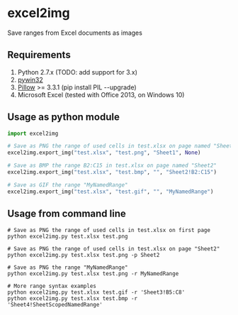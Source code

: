# excel2img
Save ranges from Excel documents as images


## Requirements
1. Python 2.7.x (TODO: add support for 3.x)
1. [pywin32](http://sourceforge.net/projects/pywin32/files/pywin32)
1. [Pillow](https://pypi.python.org/pypi/Pillow) >= 3.3.1 (pip install PIL --upgrade)
1. Microsoft Excel (tested with Office 2013, on Windows 10)

## Usage as python module

```python
import excel2img

# Save as PNG the range of used cells in test.xlsx on page named "Sheet1"
excel2img.export_img("test.xlsx", "test.png", "Sheet1", None)

# Save as BMP the range B2:C15 in test.xlsx on page named "Sheet2"
excel2img.export_img("test.xlsx", "test.bmp", "", "Sheet2!B2:C15")

# Save as GIF the range "MyNamedRange"
excel2img.export_img("test.xlsx", "test.gif", "", "MyNamedRange")
```

## Usage from command line

```shell
# Save as PNG the range of used cells in test.xlsx on first page
python excel2img.py test.xlsx test.png

# Save as PNG the range of used cells in test.xlsx on page "Sheet2"
python excel2img.py test.xlsx test.png -p Sheet2

# Save as PNG the range "MyNamedRange"
python excel2img.py test.xlsx test.png -r MyNamedRange

# More range syntax examples
python excel2img.py test.xlsx test.gif -r 'Sheet3!B5:C8'
python excel2img.py test.xlsx test.bmp -r 'Sheet4!SheetScopedNamedRange'
```
